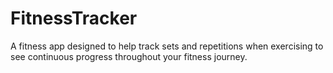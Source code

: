 # FitnessTracker
A fitness app designed to help track sets and repetitions when exercising to see continuous progress throughout your fitness journey.
